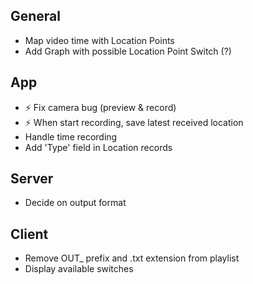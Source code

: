 ## General
* Map video time with Location Points
* Add Graph with possible Location Point Switch (?)

## App

*  :zap: Fix camera bug (preview & record)
*  :zap: When start recording, save latest received location
* Handle time recording
* Add 'Type' field in Location records

## Server
* Decide on output format



## Client
* Remove OUT_ prefix and .txt extension from playlist
* Display available switches
